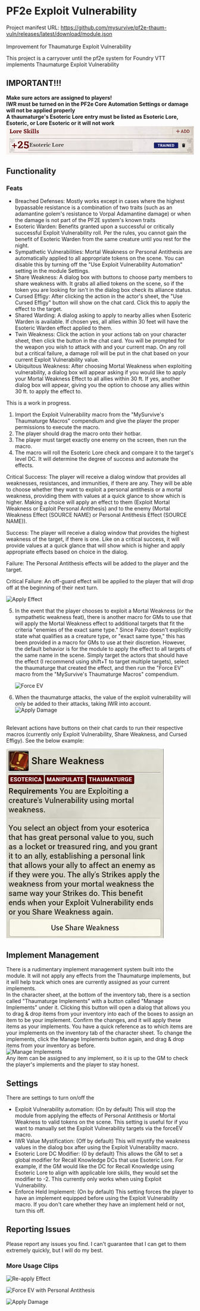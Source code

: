 # PF2e Exploit Vulnerability

Project manifest URL: https://github.com/mysurvive/pf2e-thaum-vuln/releases/latest/download/module.json
<br><br>
Improvement for Thaumaturge Exploit Vulnerability

This project is a carryover until the pf2e system for Foundry VTT implements Thaumaturge Exploit Vulnerability

## IMPORTANT!!!

<strong>Make sure actors are assigned to players!</strong><br>
<strong>IWR must be turned on in the PF2e Core Automation Settings or damage will not be applied properly</strong><br>
<strong>A thaumaturge's Esoteric Lore entry must be listed as Esoteric Lore, Esoteric, or Lore Esoteric or it will not work</strong>
![Esoteric Lore Skill](src/assets/esotericLore.png)

## Functionality

### Feats

<ul>
<li> Breached Defenses: Mostly works except in cases where the highest bypassable resistance is a combination of two traits (such as an adamantine golem's resistance to Vorpal Adamantine damage) or when the damage is not part of the PF2E system's known traits
<li> Esoteric Warden: Benefits granted upon a successful or critically successful Exploit Vulnerability roll. Per the rules, you cannot gain the benefit of Esoteric Warden from the same creature until you rest for the night.
<li> Sympathetic Vulnerabilities: Mortal Weakness or Personal Antithesis are automatically applied to all appropriate tokens on the scene. You can disable this by turning off the "Use Exploit Vulnerability Automation" setting in the module Settings.
<li> Share Weakness: A dialog box with buttons to choose party members to share weakness with. It grabs all allied tokens on the scene, so if the token you are looking for isn't in the dialog box check its alliance status.
<li> Cursed Effigy: After clicking the action in the actor's sheet, the "Use Cursed Effigy" button will show on the chat card. Click this to apply the effect to the target.
<li> Shared Warding: A dialog asking to apply to nearby allies when Esoteric Warden is available. If chosen yes, all allies within 30 feet will have the Esoteric Warden effect applied to them.
<li> Twin Weakness: Click the action in your actions tab on your character sheet, then click the button in the chat card. You will be prompted for the weapon you wish to attack with and your current map. On any roll but a critical failure, a damage roll will be put in the chat based on your current Exploit Vulnerability value.
<li> Ubiquitous Weakness: After choosing Mortal Weakness when exploiting vulnerability, a dialog box will appear asking if you would like to apply your Mortal Weakness Effect to all allies within 30 ft. If yes, another dialog box will appear, giving you the option to choose any allies within 30 ft. to apply the effect to.
</ul>

This is a work in progress.

1. Import the Exploit Vulnerability macro from the "MySurvive's Thaumaturge Macros" compendium and give the player the proper permissions to execute the macro.
2. The player should drag the macro onto their hotbar.
3. The player must target exactly one enemy on the screen, then run the macro.
4. The macro will roll the Esoteric Lore check and compare it to the target's level DC. It will determine the degree of success and automate the effects.

Critical Success: The player will receive a dialog window that provides all weaknesses, resistances, and immunities, if there are any. They will be able to choose whether they want to exploit a personal antithesis or a mortal weakness, providing them with values at a quick glance to show which is higher. Making a choice will apply an effect to them (Exploit Mortal Weakness or Exploit Personal Antithesis) and to the enemy (Mortal Weakness Effect (SOURCE NAME) or Personal Antithesis Effect (SOURCE NAME)).

Success: The player will receive a dialog window that provides the highest weakness of the target, if there is one. Like on a critical success, it will provide values at a quick glance that will show which is higher and apply appropriate effects based on choice in the dialog.

Failure: The Personal Antithesis effects will be added to the player and the target.

Critical Failure: An off-guard effect will be applied to the player that will drop off at the beginning of their next turn.

![Apply Effect](src/assets/applyEffect.gif)

5. In the event that the player chooses to exploit a Mortal Weakness (or the sympathetic weakness feat), there is another macro for GMs to use that will apply the Mortal Weakness effect to additional targets that fit the criteria "enemies of the exact same type." Since Paizo doesn't explicitly state what qualifies as a creature type, or "exact same type," this has been provided in a macro for GMs to use at their discretion. However, the default behavior is for the module to apply the effect to all targets of the same name in the scene. Simply target the actors that should have the effect (I recommend using shift+T to target multiple targets), select the thaumaturge that created the effect, and then run the "Force EV" macro from the "MySurvive's Thaumaturge Macros" compendium.

   ![Force EV](src/assets/forceEV.gif)

6. When the thaumaturge attacks, the value of the exploit vulnerability will only be added to their attacks, taking IWR into account.
   ![Apply Damage](src/assets/applyDamage.gif)

<br>
Relevant actions have buttons on their chat cards to run their respective macros (currently only Exploit Vulnerability, Share Weakness, and Cursed Effigy). See the below example:
<br>

![Share Weakness Chat Button](src/assets/chatcardbutton.webp)

## Implement Management

There is a rudimentary implement management system built into the module. It will not apply any effects from the Thaumaturge implements, but it will help track which ones are currently assigned as your current implements.
<br>
In the character sheet, at the bottom of the inventory tab, there is a section called "Thaumaturge Implements" with a button called "Manage Implements" under it. Clicking this button will open a dialog that allows you to drag & drop items from your inventory into each of the boxes to assign an item to be your implement. Confirm the changes, and it will apply these items as your implements. You have a quick reference as to which items are your implements on the inventory tab of the character sheet. To change the implements, click the Manage Implements button again, and drag & drop items from your inventory as before.
<br>
![Manage Implements](src/assets/manageImplements.gif)
<br>
Any item can be assigned to any implement, so it is up to the GM to check the player's implements and the player to stay honest.

## Settings

There are settings to turn on/off the

- Exploit Vulnerability automation: (On by default) This will stop the module from applying the effects of Personal Antithesis or Mortal Weakness to valid tokens on the scene. This setting is useful for if you want to manually set the Exploit Vulnerability targets via the forceEV macro.
- IWR Value Mystification: (Off by default) This will mystify the weakness values in the dialog box after using the Exploit Vulnerability macro.
- Esoteric Lore DC Modifier: (0 by default) This allows the GM to set a global modifier for Recall Knowledge DCs that use Esoteric Lore. For example, if the GM would like the DC for Recall Knowledge using Esoteric Lore to align with applicable lore skills, they would set the modifier to -2. This currently only works when using Exploit Vulnerability.
- Enforce Held Implement: (On by default) This setting forces the player to have an implement equipped before using the Exploit Vulnerability macro. If you don't care whether they have an implement held or not, turn this off.

## Reporting Issues

Please report any issues you find. I can't guarantee that I can get to them extremely quickly, but I will do my best.

### More Usage Clips

![Re-apply Effect](src/assets/reApplyEffect.gif)

![Force EV with Personal Antithesis](src/assets/moreForceEV.gif)

![Apply Damage](src/assets/applyDamage.gif)
